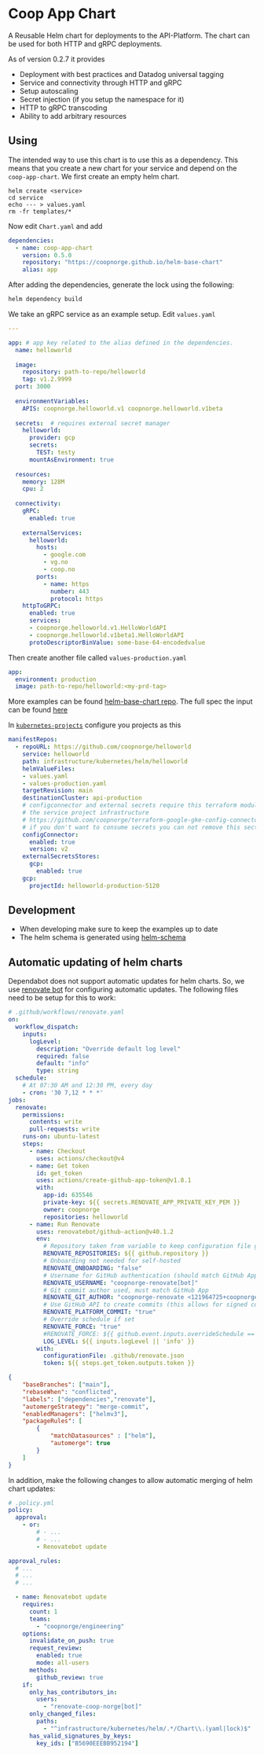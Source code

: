 # Coop App Chart

A Reusable Helm chart for deployments to the API-Platform. The chart can be
used for both HTTP and gRPC deployments.

As of version 0.2.7 it provides

* Deployment with best practices and Datadog universal tagging
* Service and connectivity through HTTP and gRPC
* Setup autoscaling
* Secret injection (if you setup the namespace for it)
* HTTP to gRPC transcoding
* Ability to add arbitrary resources

## Using

The intended way to use this chart is to use this as a dependency. This means
that you create a new chart for your service and depend on the
`coop-app-chart`. We first create an empty helm chart.

```shell
helm create <service>
cd service
echo --- > values.yaml
rm -fr templates/*
```

Now edit `Chart.yaml` and add

```yaml
dependencies:
  - name: coop-app-chart
    version: 0.5.0
    repository: "https://coopnorge.github.io/helm-base-chart"
    alias: app
```

After adding the dependencies, generate the lock using the following:

```bash
helm dependency build
```

We take an gRPC service as an example setup. Edit `values.yaml`

```yaml
---

app: # app key related to the alias defined in the dependencies.
  name: helloworld
  
  image: 
    repository: path-to-repo/helloworld
    tag: v1.2.9999
  port: 3000
  
  environmentVariables:
    APIS: coopnorge.helloworld.v1 coopnorge.helloworld.v1beta 
  
  secrets:  # requires external secret manager
    helloworld:
      provider: gcp 
      secrets:
        TEST: testy
      mountAsEnvironment: true
  
  resources:
    memory: 128M
    cpu: 2
  
  connectivity:
    gRPC:
      enabled: true
 
    externalServices:
      helloworld:
        hosts:
          - google.com
          - vg.no 
          - coop.no
        ports:
          - name: https
            number: 443
            protocol: https
    httpToGRPC:
      enabled: true
      services:
      - coopnorge.helloworld.v1.HelloWorldAPI
      - coopnorge.helloworld.v1beta1.HelloWorldAPI
      protoDescriptorBinValue: some-base-64-encodedvalue
```

Then create another file called `values-production.yaml`

```yaml
app:
  environment: production 
  image: path-to-repo/helloworld:<my-prd-tag>
```

More examples can be found [helm-base-chart repo][helm-base-chart]. The full
spec the input can be found [here][coop-app-chart-values]

In [`kubernetes-projects`][kubernetes-projects] configure you projects as this

```yaml
manifestRepos:
  - repoURL: https://github.com/coopnorge/helloworld
    service: helloworld
    path: infrastructure/kubernetes/helm/helloworld
    helmValueFiles:
    - values.yaml
    - values-production.yaml
    targetRevision: main
    destinationCluster: api-production
    # configconnector and external secrets require this terraform module in 
    # the service project infrastructure
    # https://github.com/coopnorge/terraform-google-gke-config-connector
    # if you don't want to consume secrets you can not remove this section.
    configConnector:
      enabled: true
      version: v2
    externalSecretsStores:
      gcp:
        enabled: true
    gcp:
      projectId: helloworld-production-5120
```

[helm-base-chart]: https://github.com/coopnorge/helm-base-chart/tree/main/examples
[kubernetes-projects]: https://github.com/coopnorge/kubernetes-projects
[coop-app-chart-values]: https://github.com/coopnorge/helm-base-chart/blob/main/charts/coop-app-chart/values.yaml

## Development

* When developing make sure to keep the examples up to date
* The helm schema is generated using [helm-schema][helm-schema]

[helm-schema]: https://github.com/dadav/helm-schema

## Automatic updating of helm charts

Dependabot does not support automatic updates for helm charts. So, we use
[renovate bot][renovate bot] for configuring automatic updates. The
following files need to be setup for this to work:

```yaml title=".github/workflows/renovate.yaml"
# .github/workflows/renovate.yaml
on:
  workflow_dispatch:
    inputs:
      logLevel:
        description: "Override default log level"
        required: false
        default: "info"
        type: string
  schedule:
    # At 07:30 AM and 12:30 PM, every day
    - cron: '30 7,12 * * *'
jobs:
  renovate:
    permissions:
      contents: write
      pull-requests: write
    runs-on: ubuntu-latest
    steps:
      - name: Checkout
        uses: actions/checkout@v4
      - name: Get token
        id: get_token
        uses: actions/create-github-app-token@v1.8.1
        with:
          app-id: 635546
          private-key: ${{ secrets.RENOVATE_APP_PRIVATE_KEY_PEM }}
          owner: coopnorge
          repositories: helloworld
      - name: Run Renovate
        uses: renovatebot/github-action@v40.1.2
        env:
          # Repository taken from variable to keep configuration file generic
          RENOVATE_REPOSITORIES: ${{ github.repository }}
          # Onboarding not needed for self-hosted
          RENOVATE_ONBOARDING: "false"
          # Username for GitHub authentication (should match GitHub App name + [bot])
          RENOVATE_USERNAME: "coopnorge-renovate[bot]"
          # Git commit author used, must match GitHub App
          RENOVATE_GIT_AUTHOR: "coopnorge-renovate <121964725+coopnorge-renovate[bot]@users.noreply.github.com>"
          # Use GitHub API to create commits (this allows for signed commits from GitHub App)
          RENOVATE_PLATFORM_COMMIT: "true"
          # Override schedule if set
          RENOVATE_FORCE: "true"
          #RENOVATE_FORCE: ${{ github.event.inputs.overrideSchedule == 'true' && '{''schedule'':null}' || '' }}
          LOG_LEVEL: ${{ inputs.logLevel || 'info' }}
        with:
          configurationFile: .github/renovate.json
          token: ${{ steps.get_token.outputs.token }}
```

```json title=".github/renovate.json"
{
    "baseBranches": ["main"],
    "rebaseWhen": "conflicted",
    "labels": ["dependencies","renovate"],
    "automergeStrategy": "merge-commit",
    "enabledManagers": ["helmv3"],
    "packageRules": [
        {
            "matchDatasources" : ["helm"],
            "automerge": true
        }
    ]
}
```

In addition, make the following changes to allow automatic merging of helm chart
updates:

```yaml title=".policy.yml"
# .policy.yml
policy:
  approval:
    - or:
        # - ...
        # - ...
        - Renovatebot update

approval_rules:
  # ...
  # ...
  # ...

  - name: Renovatebot update
    requires:
      count: 1
      teams:
        - "coopnorge/engineering"
    options:
      invalidate_on_push: true
      request_review:
        enabled: true
        mode: all-users
      methods:
        github_review: true
    if:
      only_has_contributors_in:
        users:
          - "renovate-coop-norge[bot]"
      only_changed_files:
        paths:
          - "^infrastructure/kubernetes/helm/.*/Chart\\.(yaml|lock)$"
      has_valid_signatures_by_keys:
        key_ids: ["B5690EEEBB952194"]
```

[renovate bot]: https://github.com/renovatebot/renovate
